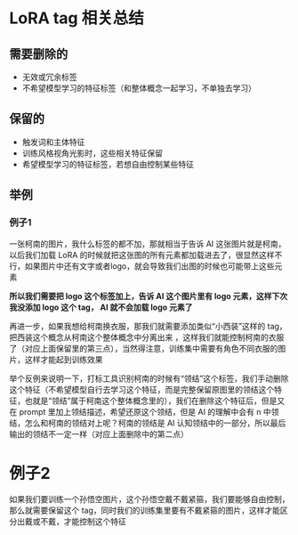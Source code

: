 # LoRA tag 相关总结

## 需要删除的

- 无效或冗余标签
- 不希望模型学习的特征标签（和整体概念一起学习，不单独去学习）

## 保留的

- 触发词和主体特征
- 训练风格视角光影时，这些相关特征保留
- 希望模型学习的特征标签，若想自由控制某些特征

## 举例

### 例子1

一张柯南的图片，我什么标签的都不加，那就相当于告诉 AI 这张图片就是柯南，以后我们加载 LoRA 的时候就把这张图的所有元素都加载进去了，很显然这样不行，如果图片中还有文字或者logo，就会导致我们出图的时候也可能带上这些元素

**所以我们需要把 logo 这个标签加上，告诉 AI 这个图片里有 logo 元素，这样下次我没添加 logo 这个 tag， AI 就不会加载 logo 元素了**

再进一步，如果我想给柯南换衣服，那我们就需要添加类似“小西装”这样的 tag，把西装这个概念从柯南这个整体概念中分离出来 ，这样我们就能控制柯南的衣服了（对应上面保留里的第三点），当然得注意，训练集中需要有角色不同衣服的图片，这样才能起到训练效果

举个反例来说明一下，打标工具识别柯南的时候有“领结”这个标签，我们手动删除这个特征（不希望模型自行去学习这个特征，而是完整保留原图里的领结这个特征，也就是“领结”属于柯南这个整体概念里的），我们在删除这个特征后，但是又在 prompt 里加上领结描述，希望还原这个领结，但是 AI 的理解中会有 n 中领结，怎么和柯南的领结对上呢？柯南的领结是 AI 认知领结中的一部分，所以最后输出的领结不一定一样（对应上面删除中的第二点）

# 例子2

如果我们要训练一个孙悟空图片，这个孙悟空戴不戴紧箍，我们要能够自由控制，那么就需要保留这个 tag，同时我们的训练集里要有不戴紧箍的图片，这样才能区分出戴或不戴，才能控制这个特征
